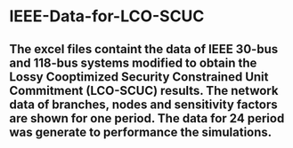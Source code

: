 # IEEE-Data-for-LCO-SCUC
## The excel files containt the data of IEEE 30-bus and 118-bus systems modified to obtain the Lossy Cooptimized Security Constrained Unit Commitment (LCO-SCUC) results. The network data of branches, nodes and sensitivity factors are shown for one period. The data for 24 period was generate to performance the simulations.
